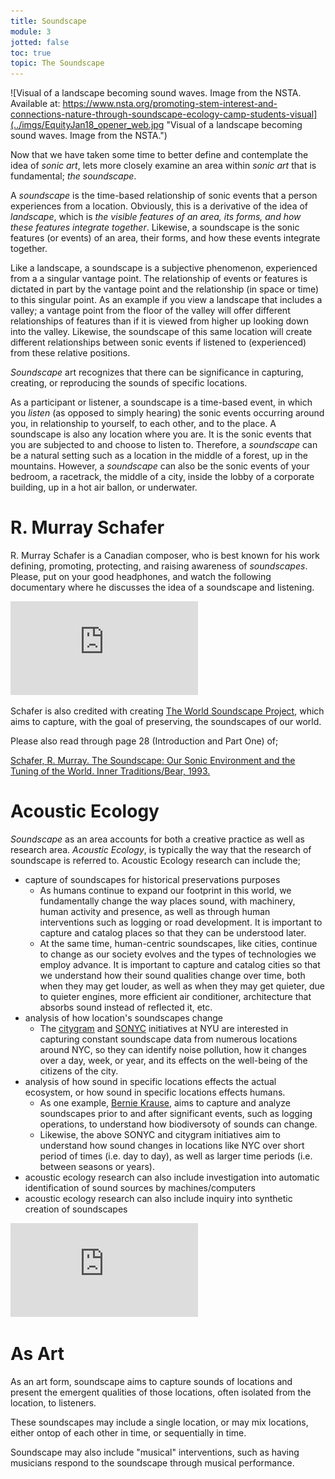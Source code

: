 ```yaml
---
title: Soundscape
module: 3
jotted: false
toc: true
topic: The Soundscape
---
```


![Visual of a landscape becoming sound waves. Image from the NSTA. Available at: https://www.nsta.org/promoting-stem-interest-and-connections-nature-through-soundscape-ecology-camp-students-visual](../imgs/EquityJan18_opener_web.jpg "Visual of a landscape becoming sound waves. Image from the NSTA.")

Now that we have taken some time to better define and contemplate the idea of _sonic art_, lets more closely examine an area within _sonic art_ that is fundamental; _the soundscape_.


A _soundscape_ is the time-based relationship of sonic events that a person experiences from a location. Obviously, this is a derivative of the idea of _landscape_, which is _the visible features of an area, its forms, and how these features integrate together_. Likewise, a soundscape is the sonic features (or events) of an area, their forms, and how these events integrate together.

Like a landscape, a soundscape is a subjective phenomenon, experienced from a a singular vantage point. The relationship of events or features is dictated in part by the vantage point and the relationship (in space or time) to this singular point. As an example if you view a landscape that includes a valley; a vantage point from the floor of the valley will offer different relationships of features than if it is viewed from higher up looking down into the valley. Likewise, the soundscape of this same location will create different relationships between sonic events if listened to (experienced) from these relative positions.

_Soundscape_ art recognizes that there can be significance in capturing, creating, or reproducing the sounds of specific locations.

As a participant or listener, a soundscape is a time-based event, in which you _listen_ (as opposed to simply hearing) the sonic events occurring around you, in relationship to yourself, to each other, and to the place. A soundscape is also any location where you are. It is the sonic events that you are subjected to and choose to listen to. Therefore, a _soundscape_ can be a natural setting such as a location in the middle of a forest, up in the mountains. However, a _soundscape_ can also be the sonic events of your bedroom, a racetrack, the middle of a city, inside the lobby of a corporate building, up in a hot air ballon, or underwater.

# R. Murray Schafer

R. Murray Schafer is a Canadian composer, who is best known for his work defining, promoting, protecting, and raising awareness of _soundscapes_. Please, put on your good headphones, and watch the following documentary where he discusses the idea of a soundscape and listening.

<div class="embed-responsive embed-responsive-16by9"><iframe class="embed-responsive-item" src="http://www.nfb.ca/film/listen/embed/player/?player_mode=&embed_mode=0&context_type=film" frameborder="0" allow="accelerometer; autoplay; encrypted-media; gyroscope; picture-in-picture" allowfullscreen></iframe></div>

Schafer is also credited with creating [The World Soundscape Project](http://www.sfu.ca/~truax/wsp.html), which aims to capture, with the goal of preserving, the soundscapes of our world.

Please also read through page 28 (Introduction and Part One) of;

[Schafer, R. Murray. The Soundscape: Our Sonic Environment and the Tuning of the World. Inner Traditions/Bear, 1993.](https://moodle.umt.edu/pluginfile.php/2178064/mod_resource/content/0/Schafer_R_Murray_The_Soundscape_Our_Sonic_Environment_and_the_Tuning_of_the_World_1994.pdf)


# Acoustic Ecology

_Soundscape_ as an area accounts for both a creative practice as well as research area. _Acoustic Ecology_, is typically the way that the research of soundscape is referred to. Acoustic Ecology research can include the;

- capture of soundscapes for historical preservations purposes
    - As humans continue to expand our footprint in this world, we fundamentally change the way places sound, with machinery, human activity and presence, as well as through human interventions such as logging or road development. It is important to capture and catalog places so that they can be understood later.
    - At the same time, human-centric soundscapes, like cities, continue to change as our society evolves and the types of technologies we employ advance. It is important to capture and catalog cities so that we understand how their sound qualities change over time, both when they may get louder, as well as when they may get quieter, due to quieter engines, more efficient air conditioner, architecture that absorbs sound instead of reflected it, etc.
- analysis of how location's soundscapes change
    - The [citygram](https://research.steinhardt.nyu.edu/marl/research/citygram) and [SONYC](https://research.steinhardt.nyu.edu/marl/research/sonyc) initiatives at NYU are interested in capturing constant soundscape data from numerous locations around NYC, so they can identify noise pollution, how it changes over a day, week, or year, and its effects on the well-being of the citizens of the city.
- analysis of how sound in specific locations effects the actual ecosystem, or how sound in specific locations effects humans.
    - As one example, [Bernie Krause](http://www.wildsanctuary.com/index.html), aims to capture and analyze soundscapes prior to and after significant events, such as logging operations, to understand how biodiversoty of sounds can change.
    - Likewise, the above SONYC and citygram initiatives aim to understand how sound changes in locations like NYC over short period of times (i.e. day to day), as well as larger time periods (i.e. between seasons or years).
- acoustic ecology research can also include investigation into automatic identification of sound sources by machines/computers
- acoustic ecology research can also include inquiry into synthetic creation of soundscapes

<div class="embed-responsive embed-responsive-16by9"><iframe class="embed-responsive-item" src="https://www.youtube.com/embed/d-JMtVLUSEg" frameborder="0" allow="accelerometer; autoplay; encrypted-media; gyroscope; picture-in-picture" allowfullscreen></iframe></div>

# As Art

As an art form, soundscape aims to capture sounds of locations and present the emergent qualities of those locations, often isolated from the location, to listeners.

These soundscapes may include a single location, or may mix locations, either ontop of each other in time, or sequentially in time.

Soundscape may also include "musical" interventions, such as having musicians respond to the soundscape through musical performance.
